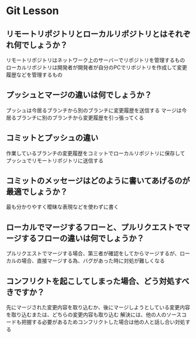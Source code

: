 # Git Lesson

## リモートリポジトリとローカルリポジトリとはそれぞれ何でしょうか？
リモートリポジトリはネットワーク上のサーバーでリポジトリを管理するもの
ローカルリポジトリは開発者が開発者が自分のPCでリポジトリを作成して変更履歴などを管理するもの

## プッシュとマージの違いは何でしょうか？
プッシュは今居るブランチから別のブランチに変更履歴を送信する
マージは今居るブランチに別のブランチから変更履歴を引っ張ってくる

## コミットとプッシュの違い
作業しているブランチの変更履歴をコミットでローカルリポジトリに保存して
プッシュでリモートリポジトリに送信する

## コミットのメッセージはどのように書いてあげるのが最適でしょうか？
最も分かりやすく曖昧な表現などを使わずに書く


## ローカルでマージするフローと、プルリクエストでマージするフローの違いは何でしょうか？
プルリクエストでマージする場合、第三者が確認をしてからマージするが、ローカルの場合、直接マージする為、バグがあった時に対処が難しくなる


## コンフリクトを起こしてしまった場合、どう対処すべきですか？
先にマージされた変更内容を取り込むか、後にマージしようとしている変更内容を取り込むまたは、どちらの変更内容も取り込む
解決には、他の人のソースコードも把握する必要があるためコンフリクトした場合は他の人と話し合い対処する